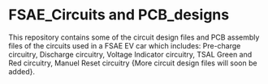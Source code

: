 # FSAE_Circuits and PCB_designs

This repository contains some of the circuit design files and PCB assembly files of the circuits used in a FSAE EV car which includes: Pre-charge circuitry, Discharge circuitry, Voltage Indicator circuitry, TSAL Green and Red circuitry, Manuel Reset circuitry
{More circuit design files will soon be added}.
